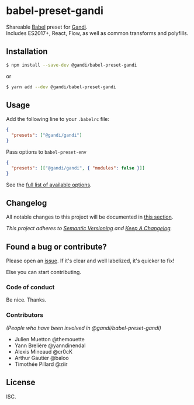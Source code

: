 # babel-preset-gandi

Shareable [Babel](https://github.com/babel/babel) preset for [Gandi](https://github.com/Gandi).  
Includes ES2017+, React, Flow, as well as common transforms and polyfills.


## Installation

``` sh
$ npm install --save-dev @gandi/babel-preset-gandi
```
or
``` sh
$ yarn add --dev @gandi/babel-preset-gandi
```


## Usage

Add the following line to your `.babelrc` file:

``` json
{
  "presets": ["@gandi/gandi"]
}
```

Pass options to `babel-preset-env`

``` json
{
  "presets": [["@gandi/gandi", { "modules": false }]]
}
```

See the [full list of available options](https://github.com/babel/babel/tree/master/packages/babel-preset-env#options).


## Changelog

All notable changes to this project will be documented in [this section](CHANGELOG.md).

*This project adheres to [Semantic Versioning](http://semver.org/) and [Keep A Changelog](http://keepachangelog.com/).*


## Found a bug or contribute?

Please open an [issue](https://github.com/Gandi/babel-preset-gandi/issues). If it's clear and well labelized, it's quicker to fix!

Else you can start contributing.


### Code of conduct

Be nice. Thanks.


### Contributors

_(People who have been involved in @gandi/babel-preset-gandi)_

* Julien Muetton @themouette
* Yann Brelière @yanndinendal
* Alexis Mineaud @cr0cK
* Arthur Gautier @baloo
* Timothée Pillard @ziir


## License

ISC.
